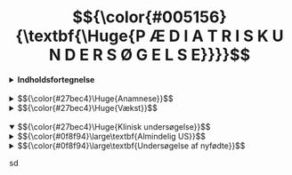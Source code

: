# $${\color{#005156}{\textbf{\Huge{P Æ D I A T R I S K  U N D E R S Ø G E L S E}}}}$$

<details>
<summary><b>Indholdsfortegnelse</b></summary>

- <i>Anamnese
- Vækst
- Klinisk US</i>
</details>
<br>

<details>
<summary>
$${\color{#27bec4}\Huge{Anamnese}}$$
</summary>

- Den pediatriske us starter allerede, når pt. og foreldre kommer inn i rommet
- Man skal observere barnets utviklingsstadium og sammenligne dette med dets alder -  passer utviklingen med alderen? 
- Det er også viktig å observere samspillet ml. foreldre og barn:
	 - Fx kan det være diskrepans ml. barnets tilstand og foreldrenes bekymring, og dette må utforskes nærmere
	 - Foreldres bekymring er alltid noe, som må tas på alvor
- Barn begynner lett å kjede seg under en legetime, og det er viktig å ha leker tilgjengelig, som barnet kan underholdes med 
- Observasjon av barnets lek gir også verdifull informasjon om barnets oppmerksomhet, utvikling og adferd
- Aktuelt: 
	 - Som alltid er det viktig å spørre detaljert om debut, symptomer, utvikling, forbedrende eller forverrende faktorer og tidligere lignende episoder
	 - Det er dessuten viktig å spørre om infeksiøse utbrudd i fx barnehagen, kontakt med søsken eller andre, som også er smittet, utenlandsreiser, og om symptomer har vært så ille, at det har gått ut over barnehage eller skole
- Graviditet og fødsel:
	 - Var mor frisk under svangerskapet? Forekom komplikasjoner under fødselen? 
	 - Hva var barnets gestasjonsalder og vekt/lengde? 
	 - Forløp den neonatale perioden som normalt?
- Utviklingshistorie:
	 - Det må spørres om, når barnet nådde viktige milepæler som å lære å gå, snakke og gå på do
	 - Adferd og skoleprestasjoner er også veldig relevant
	 - Svarene må sammenlignes med søsken, og hva som er normal utvikling
	 - Under dette punktet er det også viktig å vurdere barnets vekstkurve
- Familie og sosialt:
	 - Det kanskje viktigste punktet i dette avsnittet er, om det forekommer arvelige sykdommer i familien, eller om personer i slekten har fått barn med hverandre (konsangvinitet), som er vanlig i noen kulturer
	 - Familiens struktur, hva foreldre jobber med, og om barnet går på skole/i barnehage må også kartlegges
- Vegetative funksjoner:
	 - Det er viktig å beskrive svarene, man får og ikke bare skrive ’normal’
	 - Det må spørres om både avføring, vannlating, ernæring/appetitt og søvn
	 - Hvordan og hvor ofte får barnet mat? Hvor mange ganger tømmes tarmen daglig? Hvor mange våte bleier har barnet? Har det forekommet vekttap eller vektøkning?
- Allergier: 
	 - Hos barn er det spesielt viktig å spørre om eksem på dette punktet
	 - Ellers er det viktig også å spørre om legemiddelallergier

</details>



<details>
<summary>
$${\color{#27bec4}\Huge{Vækst}}$$
</summary>

<details open>
<summary>
$${\color{#0f8f94}\large\textbf{Normal vækst}}$$
</summary>

Gennem hele barndommen vil barnet normalt vokse og udvikle sig, som fører til at normalværdier ændrer sig.<br>
Vækst er en multifaktoriel process, som styres af genetik, ernæring, hormoner, psykosociale forhold, somatisk helbred og andet. <br>
Dermed er dette et godt mål på barnets generelle trivsel og er også vigtigt at overvåge.

$${\color{#7109c0}{\textbf{\large{OBS:}}}}$$
`
Børn finder deres percentil i slutningen af 1. leveår. Det er altså normalt at krydse én vækstkurve i 1. leveår (hvis barnet i øvrigt er velbefindende), idet vækstmekanismerne ændres fra det intrauterine til det ekstrauterine liv. I alderen 6 uger til 1 år vil kun ca. 5% af normale børn krydse to kurver, og kun 1% krydse tre kurver; gentagne målinger er essentielle for at kunne vurdere barnets vækstkurve.
`

Hvis barnet krydser ≥2 percentiler, bør det udredes nærmere (obs ***failure to thrive***).

***Failure to thrive:*** Betegnelsen dårlig trivsel (failure to thrive) anvendes om børn med utilstrækkelig vægtøgning i spæd- og småbarnsalderen. Hvis tilstanden persisterer i længere tid, er der risiko for, at barnets længdevækst også påvirkes, og sidst reduceres hovedomfangstilvækst. Derudover kan barnets øvrige udvikling blive påvirket i negativ retning.


<details><summary>Percentiler:</summary>

- Mål på fordelingen af højde eller vækst i befolkningen
- Ved 2,5-percentilen er 2,5% af børnene lavere/leftere end dette, og ved 50-percentilen er 50% af børnene over og under kurven
- På det norske vækstkort er percentilerne baseret på målinger af et stort antal raske børn i alle aldersgrupper
- Der findes specifikke kort for drenge og piger, og også specielle tabeller for subgrupper af børn, som har fx Downs, Turner eller Klinefelter syndrom
- Man har opdaget, at norske børn generelt er tyndere og højdere end tidligere og også tyndere og højere end det internationale gennemsnit
- Udover højde- og vækstabeller kan barnets væksthastighed plottes på et skema
- Før 1-årsalderen bør barnet have fundet sin egen kurve og derefter følge denne ved videre vækst
</details>

<details><summary>Vægt:</summary>

- De første dage efter fødslen falder barnets vægt noget, som skyldes, at væsketabet er større end indtaget
- Normalt er vægttabet på 5-10% og er noget større for børn som ammes, end børn som modtager mælkeerstatning
- Barnets vægt er lavest ved `nadir` (bundpunktet) 2-3 dage efter fødslen, og efter 7-10 dage er det tilbage på fødselsvægten igen
- efter dette gælder følgende tommelfingerregler for barnets vægt:
	| vægt | Alder |
	| --- | ---|
	| Dobling af fødselsvægten (7 kg) | 4-5 måneder |
	| Tredobling af fødselsvægten (10 kg)	| 1 år |
	| Firedobling af fødselsvægten |	2-3 år |
	| 10 kg	| 1 år |
	| 20 kg	| 5 år |
	| 30 kg	| 10 år |
</details>

<details><summary>Længde/højde:</summary>

- Frem til 2-årsalderen registreres længde, derefter registreres højde.
- Følgende tommelfingerregler findes for barnets højde:
	| Længde/højde |	Alder |
	| --- | --- |
	| 50 cm |	Nyfødt |
	| 75 cm |	1 år|
	|90 cm	|3 år|
	|100 cm	|4 år|
- Fra 4-årsalder til puberteten vil barnet vokse med 5-7,5 cm om året
- Den hurtigste længdevækst sker i fosterlivet, i ugene før fødslen, og så i årene efter fødslen vokser barnet meget hurtigt med en fart på 8-12 cm per år
- Derefter aftager farten, og barnet vokser med en hastighed på 5-6 cm/år eller lavere i barndommen, før puberteten sætter ind
- I denne fase er det desuden karakteristisk, at lemmerne vokser hurtigere end truncus, så at størrelsesforholdet ml. disse ændres
- I puberteten er der igen en vækstspurt, som styres af gonadotropiner (FSH/LH) → stimulerer østrogen/androgener → stimulerer GH
- Samtidig fører østrogener til at epifyser ossificeres, og væksten stopper ved 15-årsalderen for piger og 17-årsalderen for drenge
- Det første tegn på at puberteten er i gang, er oftest at piger begynder at udvikle bryster, og drenge får større testikler, som sker i 10/11-årsalderen
- Vækstspurten indtræffer 1-3 år efter dette, og dette er fasen efter fødslen hvor længdevæksten øges mest
- Vigtigt: Individuelle variationer er store. Gentagende målinger med en kurve er mere værdifulde end en enkelt højdemåling!
- Andre målinger som også er af betydning er fx armspæn, hovedomkreds og siddehøjde
</details>

<details open><summary>Beregning af højde:</summary>

- Det findes flere enkle formler for udregning af hvad barnets totale højde kommer til at blive:
	 - Total højde = $højde_{2-årsalder} x 2$
	 - Total højde (piger) = $\frac{højde_{mor} + højde_{far} – 13}{2} , (+/− 10 cm)$
	 - Total højde (drenge) = $\frac{højde_{mor} + højde_{far} + 13}{2} , (+/− 10 cm)$
- Desuden kan total højde beregnes ved at måle knoglealder, som gøres ved at tage et rtg af ve håndled og hånd, hvor knoglevævet og epifyser undersøges
- På den måde kan barnets gjenværende vækstpotentiale beregnes
- Imidlertid er standardafvigelserne store ved brug af denne metode
</details>


<details open><summary>Afvigende højde:</summary>

- Skyldes i de fleste tilfælde, at barnet er < 2,5- eller > 97,5-percentilen, uden at det skyldes sygdom
- Lav højde skyldes oftest genetik (lave forældre), eller at væksten bare er forsinket og indhentes igen senere
- Hvis barnet krydser flere percentiler eller har progressiv aftagende vækst, kan henvisning til pædiater være nødvendig
- Sygdomme som kan give lav vækst er:
	- Fejlernæring, IBD, fødevareallergier, malabsorption
	- Endokrine tilstande som forsinket pubertet, hypotyreose, GH-mangel, hypofysesvigt eller øget kortisol
- Generelt skal barnet følge sin egen kurve fra fødslen af, og afvigelser fra denne kan være tegn på sygdom
</details>

</details>

<details>
<summary>$${\color{#0f8f94}\large\textbf{Anden udvikling}}$$</summary>

</details>


</details>

<br>

<details open>
<summary>$${\color{#27bec4}\Huge{Klinisk undersøgelse}}$$</summary>

<details>
<summary>$${\color{#0f8f94}\large\textbf{Almindelig US}}$$</summary>

</details>

<details>
<summary>$${\color{#0f8f94}\large\textbf{Undersøgelse af nyfødte}}$$</summary>
Nogle timer efter fødslen udføres en rutine US af alle nyfødte, som består af:

1. Inspektion:
	- Generel tilstand:
     	- Alertness (respons på visuelle, taktile og auditoriske stimuli, øjenkontakt)
     	- Hovedstørrelse (mikro-/makrocefali, occipitofrontal hovedcirkumferens)
     	- Hovedform (kraniedefekter, bådkranium ved kraniosynostose)
    	- Ryggen (myelomeningocele, meningocele, spina bifida occulta, kutane stigmata som hårtotter eller dimples / dermal sinus)
    	- Evt. tegn på syndrom (neurologiske symptomer, stigmata)
	- Bevægelser:
  		- Normalt ligger barnet med flekterede ekstremiteter, som bevæges i jævne bevægelser
    	- Premature barn har mere rykvise bevægelser, som er normalt
    	- Barnet må aldrig ligge slapt (tyder på infeksion) eller virke spastisk (tyder på neurologisk sygdom)
	- Hudfarve:
    	- Et blåt barn tyder på cyanose
    	- Et gult barn er ikterisk
	- Kapillærfyldning:
    	- Skal være < 2 sekunder
    	- < 3 sekunder i neonatalperioden
    	- Forsinket kapillærrespons tegn på dårlig blodcirkulation
	- Respiration:
    	- Inddragninger/indtrækninger, frekvens og næsevingeudspiling 

2. Reflekser:
	- Mororefleksen:
   	- Undersøges ved at løfte barnets overkrop nogen cm over madrassen og slippe det
     - Barnet vil så typisk vise tre ting [Moro reflex](https://www.youtube.com/watch?v=PTz-iVI2mf4):
      a) abduksion af arme
      b) adduksion af arme
      c) gråd
	- Palmarrefleksen: 
		- Kaldes også griberefleksen og undersøges ved at lægge ens egne tommelfingre ind i barnets håndflader
		- Barnet vil normalt gribe om tomlerne med en styrke, så at barnet næsten kan løftes fra madrassen
	- Plantarrefleksen: 
		- Hos børn < 1 år er denne positiv anderledes end hos voksne
		- Refleksen undersøges ved at lægge en finger lige under tæerne. Tæerne vil normalt flekteres. Derefter stryges finger nedover fodsålen, og det ses, at tæerne ekstenderes og abduceres, altså Babinskis tegn
		- Refleksen ændres med alderen, fordi den kortikospinale bane myeliniseres, og Babinski efter 18 mdr. er patologisk
	- Sugerefleksen: 
		- Undersøges ved at lade barnet suge på undersøgerens lillefinger
	- Tonus i nakken:
		- Barnet skal have en vis tonus i nakken, når det løftes op fra madrassen

3. Top til tå US:
	- Fontaneller og suturer: 
		- Skal palperes (hvis præmaturt lukket / indenfor 1 år → kraniosynostose)
		- Normalt nemt at kende forreste (store, firkantede) fontanel. Den bagerste (lille, trekantede) ofte er bedre skjult
	- Rød refleks: 
		- Skal være til stede i begge øjne
		- Kan mangle (katarakt) eller være abnorm (retinoblastom)
	- Ganen: 
		- Palperes med lillefingeren + samtidig undersøg sugerefleksen
		- Vigtigt at palpere langt bag i ganen for at afdække mulig åben ganespalte
		- Samtidig undersøges tungebåndet
	- Clavicula: 
		- Kan brække under fødslen og skal derfor palperes
	- Auskultation: 
		- Af hjerte, lunger og abdomen
		- Smart også at gøre dette når sugerefleksen undersøges = mindst sandsynlighed for at barnet græder på det tidspunkt
		- 90% af premature har efter fødslen en åben ductus arteriosus → giver en systolisk bilyd
	- Palpation af abdomen: 
		- Mærker efter stor milt, lever og nyrer
		- Palperes også for tumores (fx neuroblastom)
	- Eksterne genitalier: 
		- Inspiseres (hvordan ser labia ud? ender urethra på penis? analatresi?)
		- Scrotum palperes - er testiklerne descenderet?
		- Samtidig indspørges forældrene, om barnet har tisset og bæsjet
	- Palpation af lyskepulse: 
		- Undersøger for coarctatio aortae
		- Ikke vigtigt at pulsene er symmetriske, men begge skal være tilstede 
		- De er som regel lette at kende på premature, mens terminbørn er mere fedebær → bedre skjulte pulse
	- [Ortolanis test](https://www.youtube.com/shorts/SAzc69n6sms): 
		- US for medfødt (arvelig) hofteleddsdysplasi
		- Gøres ved at barnet ligger med flekterede og adducerte hofter
		- Hofterne presses ned mod underlaget, samtidig med at de abduceres.
		- Ved hofteleddsdysplasi vil dette føre til at de går ud af led (AV WTF??!?)
		- V positiv test og/eller der forekommer hoftedysplasi i familien henvises barnet til UL inden 2 uger
	- Spina: 
		- Palperes i hele længden
		- Ses tegn på brok?
</details>


</p>
</details>

sd

